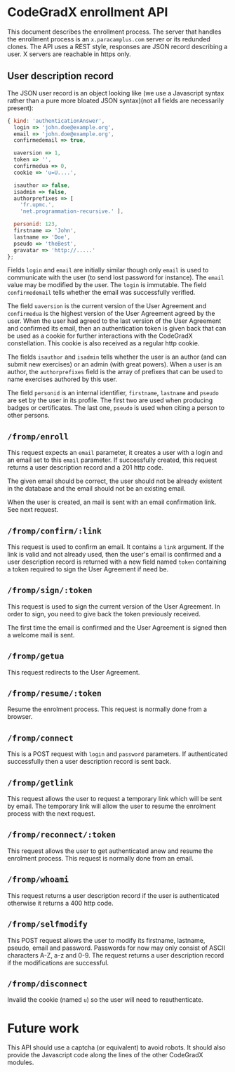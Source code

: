 # CodeGradX enrollment API

This document describes the enrollment process. The server that
handles the enrollment process is an `x.paracamplus.com` server or its
redunded clones. The API uses a REST style, responses are JSON record
describing a user. X servers are reachable in https only.

## User description record

The JSON user record is an object looking like (we use a Javascript
syntax rather than a pure more bloated JSON syntax)(not all fields
are necessarily present):

```javascript
{ kind: 'authenticationAnswer',
  login => 'john.doe@example.org',
  email => 'john.doe@example.org',
  confirmedemail => true,

  uaversion => 1,
  token => '',
  confirmedua => 0,
  cookie => 'u=U....',

  isauthor => false,
  isadmin => false,
  authorprefixes => [
    'fr.upmc.',
    'net.programmation-recursive.' ],

  personid: 123,
  firstname => 'John',
  lastname => 'Doe',
  pseudo => 'theBest',
  gravatar => 'http://.....'
};
```

Fields `login` and `email` are initially similar though only `email`
is used to communicate with the user (to send lost password for
instance). The `email` value may be modified by the user. The `login`
is immutable. The field `confirmedemail` tells whether the email was
successfully verified.

The field `uaversion` is the current version of the User Agreement and
`confirmedua` is the highest version of the User Agreement agreed by
the user. When the user had agreed to the last version of the User
Agreement and confirmed its email, then an authentication token is
given back that can be used as a cookie for further interactions with
the CodeGradX constellation. This cookie is also received as a regular
http cookie.

The fields `isauthor` and `isadmin` tells whether the user is an
author (and can submit new exercises) or an admin (with great powers).
When a user is an author, the `authorprefixes` field is the array
of prefixes that can be used to name exercises authored by this user.

The field `personid` is an internal identifier, `firstname`,
`lastname` and `pseudo` are set by the user in its profile. The first
two are used when producing badges or certificates. The last one,
`pseudo` is used when citing a person to other persons.

## `/fromp/enroll`

This request expects an `email` parameter, it creates a user with a
login and an email set to this `email` parameter. If successfully
created, this request returns a user description record and a 201 http
code.

The given email should be correct, the user should not be already
existent in the database and the email should not be an existing
email.

When the user is created, an mail is sent with an email confirmation
link. See next request. 

## `/fromp/confirm/:link`

This request is used to confirm an email. It contains a `link` argument.
If the link is valid and not already used, then the user's email is
confirmed and a user description record is returned with a new field
named `token` containing a token required to sign the User Agreement
if need be.

## `/fromp/sign/:token`

This request is used to sign the current version of the User Agreement.
In order to sign, you need to give back the token previously received.

The first time the email is confirmed and the User Agreement is
signed then a welcome mail is sent.

## `/fromp/getua`

This request redirects to the User Agreement.

## `/fromp/resume/:token`

Resume the enrolment process. This request is normally done from a
browser.

## `/fromp/connect`

This is a POST request with `login` and `password` parameters. If
authenticated successfully then a user description record is sent
back.

## `/fromp/getlink`

This request allows the user to request a temporary link which will be
sent by email. The temporary link will allow the user to resume the
enrolment process with the next request.

## `/fromp/reconnect/:token`

This request allows the user to get authenticated anew and resume the
enrolment process. This request is normally done from an email.

## `/fromp/whoami`

This request returns a user description record if the user is
authenticated otherwise it returns a 400 http code.

## `/fromp/selfmodify`

This POST request allows the user to modify its firstname, lastname,
pseudo, email and password. Passwords for now may only consist of
ASCII characters A-Z, a-z and 0-9. The request returns a user
description record if the modifications are successful.

## `/fromp/disconnect`

Invalid the cookie (named `u`) so the user will need to reauthenticate.


# Future work

This API should use a captcha (or equivalent) to avoid robots.
It should also provide the Javascript code along the lines of the
other CodeGradX modules.




